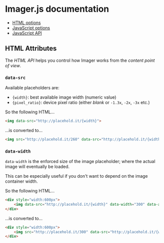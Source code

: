 # Imager.js documentation

- [HTML options](html-api.md)
- [JavaScript options](js-options.md)
- [JavaScript API](js-api.md)

## HTML Attributes

The *HTML API* helps you control how Imager works from the *content point of view*.

### `data-src`

Available placeholders are:

- `{width}`: best available image width (numeric value)
- `{pixel_ratio}`: device pixel ratio (either *blank* or `-1.3x`, `-2x`, `-3x` etc.)


So the following HTML...

```html
<img data-src="http://placehold.it/{width}">
```

...is converted to...

```html
<img src="http://placehold.it/260" data-src="http://placehold.it/{width}" class="image-replace">
```

### `data-width`

`data-width` is the enforced size of the image placeholder; where the actual image will eventually be loaded.

This can be especially useful if you don't want to depend on the image container width.

So the following HTML...

```html
<div style="width:600px">
    <img data-src="http://placehold.it/{width}" data-width="300" data-alt="alternative text">
</div>
```

...is converted to...

```html
<div style="width:600px">
    <img src="http://placehold.it/300" data-src="http://placehold.it/{width}" width="300" alt="alternative text" class="image-replace">
</div>
```